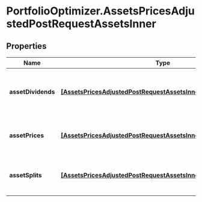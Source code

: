 # PortfolioOptimizer.AssetsPricesAdjustedPostRequestAssetsInner

## Properties

Name | Type | Description | Notes
------------ | ------------- | ------------- | -------------
**assetDividends** | [**[AssetsPricesAdjustedPostRequestAssetsInnerAssetDividendsInner]**](AssetsPricesAdjustedPostRequestAssetsInnerAssetDividendsInner.md) | assetDividends[t] contains dividend information for the asset at the date t | [optional] 
**assetPrices** | [**[AssetsPricesAdjustedPostRequestAssetsInnerAssetPricesInner]**](AssetsPricesAdjustedPostRequestAssetsInnerAssetPricesInner.md) | assetPrices[t] contains price information for the asset at the date t | 
**assetSplits** | [**[AssetsPricesAdjustedPostRequestAssetsInnerAssetSplitsInner]**](AssetsPricesAdjustedPostRequestAssetsInnerAssetSplitsInner.md) | assetSplits[t] contains split information for the asset at the date t | [optional] 


